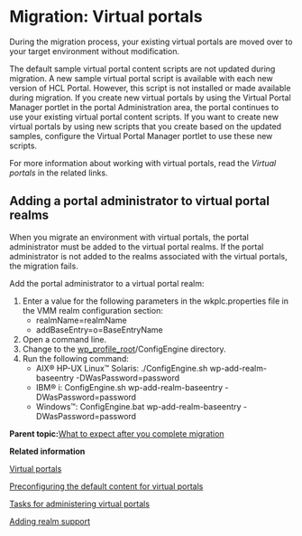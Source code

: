 # Migration: Virtual portals 

During the migration process, your existing virtual portals are moved over to your target environment without modification.

The default sample virtual portal content scripts are not updated during migration. A new sample virtual portal script is available with each new version of HCL Portal. However, this script is not installed or made available during migration. If you create new virtual portals by using the Virtual Portal Manager portlet in the portal Administration area, the portal continues to use your existing virtual portal content scripts. If you want to create new virtual portals by using new scripts that you create based on the updated samples, configure the Virtual Portal Manager portlet to use these new scripts.

For more information about working with virtual portals, read the *Virtual portals* in the related links.

## Adding a portal administrator to virtual portal realms

When you migrate an environment with virtual portals, the portal administrator must be added to the virtual portal realms. If the portal administrator is not added to the realms associated with the virtual portals, the migration fails.

Add the portal administrator to a virtual portal realm:

1.  Enter a value for the following parameters in the wkplc.properties file in the VMM realm configuration section:
    -   realmName=realmName
    -   addBaseEntry=o=BaseEntryName
2.  Open a command line.
3.  Change to the [wp\_profile\_root](../reference/wpsdirstr.md#wp_profile_root)/ConfigEngine directory.
4.  Run the following command:
    -   AIX® HP-UX Linux™ Solaris: ./ConfigEngine.sh wp-add-realm-baseentry -DWasPassword=password
    -   IBM® i: ConfigEngine.sh wp-add-realm-baseentry -DWasPassword=password
    -   Windows™: ConfigEngine.bat wp-add-realm-baseentry -DWasPassword=password

**Parent topic:**[What to expect after you complete migration ](../migrate/mig_plan_expectations.md)

**Related information**  


[Virtual portals ](../admin-system/ad_vp.md)

[Preconfiguring the default content for virtual portals](../admin-system/advp_precfg_content.md)

[Tasks for administering virtual portals ](../admin-system/advptsk.md)

[Adding realm support ](../security/cfg_realm.md)


